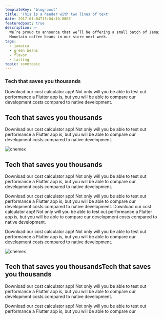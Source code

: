 ```yaml
---
templateKey: 'blog-post'
title: 'This is a header with two lines of text'
date: 2017-01-04T15:04:10.000Z
featuredpost: true
description: >-
  We’re proud to announce that we’ll be offering a small batch of Jamaica Blue
  Mountain coffee beans in our store next week.
tags:
  - jamaica
  - green beans
  - flavor
  - tasting
topic: sometopic
---
```


### Tech that saves you thousands

Download our cost calculator app! Not only will you be able to test out performance a Flutter app is, but you will be able to compare our development costs compared to native development.

## Tech that saves you thousands

Download our cost calculator app! Not only will you be able to test out performance a Flutter app is, but you will be able to compare our development costs compared to native development.

![chemex](/img/chemex.jpg)

## Tech that saves you thousands

Download our cost calculator app! Not only will you be able to test out performance a Flutter app is, but you will be able to compare our development costs compared to native development.

Download our cost calculator app! Not only will you be able to test out performance a Flutter app is, but you will be able to compare our development costs compared to native development.
Download our cost calculator app! Not only will you be able to test out performance a Flutter app is, but you will be able to compare our development costs compared to native development.

Download our cost calculator app! Not only will you be able to test out performance a Flutter app is, but you will be able to compare our development costs compared to native development.

![chemex](/img/chemex.jpg)

## Tech that saves you thousandsTech that saves you thousands

Download our cost calculator app! Not only will you be able to test out performance a Flutter app is, but you will be able to compare our development costs compared to native development.

Download our cost calculator app! Not only will you be able to test out performance a Flutter app is, but you will be able to compare our 
